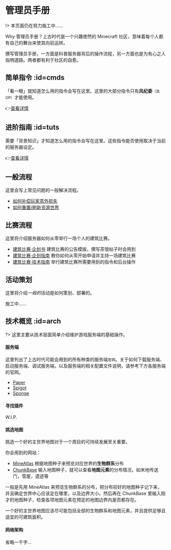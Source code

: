 # 管理员手册

!> 本页面仍在努力施工中……

Why 管理员手册？上古时代是一个兴趣使然的 Minecraft 社区，意味着每个人都有自己的舞台来使其向前运转。

撰写管理员手册，一方面是科普服务器背后的操作流程，另一方面也是为有心之人指明道路。两者都有利于社区的自愈。

## 简单指令 :id=cmds

「看一眼」就知道怎么用的指令会写在这里。这里的大部分指令只有**风纪委**<small>（及OP）</small>才能使用。    

👉[查看详情](/staff/cmds-simple.md)

## 进阶指南 :id=tuts

需要「背景知识」才知道怎么用的指令会写在这里。这些指令能否使用取决于当前的服务器设定。

👉[查看详情](/staff/cmds-advanced.md)

## 一般流程

这里会写上常见问题的一般解决流程。

- [如何补偿玩家意外损失](staff/lost-found.md)
- [如何重置/刷新资源世界](staff/reset-resource-world.md)

## 比赛流程

这里将介绍服务器如何从零举行一场个人的建筑比赛。

- [建筑比赛·企划书](https://bbs.mimaru.me/d/436) 建筑比赛的公告模版，撰写茶馆帖子时会用到
- [建筑比赛·企划指南](https://bbs.mimaru.me/d/435) 教你如何从零开始申请并主持一场建筑比赛
- [建筑比赛·技术指南](staff/build-battle/tech-spec.md) 举行建筑比赛所需要用到的指令和后台操作

## 活动策划

这里将介绍<em>一般的</em>活动是如何策划、部署的。

施工中……

## 技术概览 :id=arch

?> 这里主要从技术层面简单介绍维护游戏服务端的基础操作。

<!-- tabs:start -->

#### **服务端**

这里列出了上古时代可能会用到的所有种类的服务端`官网`。关于如何下载服务端、启动服务端、调试服务端，以及服务端的相关配置文件说明，请参考下方各服务端的官网。

- [Paper](https://papermc.io/)
- [Spigot](https://www.spigotmc.org/)
- [Sponge](https://www.spongepowered.org/)

#### **寻找插件**

W.I.P.

#### **挑选地图**

挑选一个好的主世界地图对于一个周目的可持续发展至关重要。

你会用到的网站：

- [MineAtlas](http://mineatlas.com/) 根据地图种子来预览对应世界的**生物群系**分布
- [ChunkBase](https://www.chunkbase.com/apps/) 输入地图种子，就可以查看**地图元素**的分布情况，如末地传送门，雪屋，遗迹等

一般是先用 MineAtlas 来预览生物群系的分布，把分布较好的地图种子记下来，并且确定世界中心应该定在哪里，以及边界大小。然后再在 ChunkBase 里输入刚才的地图种子，检查各项地图元素在预定的地图边界内是否都存在。

一个好的主世界地图应该尽可能包括全部的生物群系和地图元素，并且提供足够且适宜的可建筑面积。

#### **网络架构**

省略一千字...

<!-- tabs:end -->
